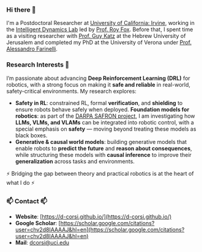 ### Hi there 👋  
I'm a Postdoctoral Researcher at [University of California: Irvine](https://uci.edu), working in the [Intelligent Dynamics Lab](https://indylab.org) led by [Prof. Roy Fox](https://royf.org). Before that, I spent time as a visiting researcher with [Prof. Guy Katz](https://www.katz-lab.com/) at the Hebrew University of Jerusalem and completed my PhD at the University of Verona under [Prof. Alessandro Farinelli](http://profs.sci.univr.it/~farinelli/).

### Research Interests 🔭  
I’m passionate about advancing **Deep Reinforcement Learning (DRL)** for robotics, with a strong focus on making it **safe and reliable** in real-world, safety-critical environments. My research explores:  

- **Safety in RL**: constrained RL, formal **verification**, and **shielding** to ensure robots behave safely when deployed.
  **Foundation models for robotics**: as part of the [DARPA SAFRON project](https://www.darpa.mil/research/programs/safron), I am investigating how **LLMs, VLMs, and VLAMs** can be integrated into robotic control, with a special emphasis on **safety** — moving beyond treating these models as black boxes.  
- **Generative & causal world models**: building generative models that enable robots to **predict the future** and **reason about consequences**, while structuring these models with **causal inference** to improve their **generalization** across tasks and environments.  

⚡ Bridging the gap between theory and practical robotics is at the heart of what I do ⚡

### 📫 Contact 📫  
- **Website**: [https://d-corsi.github.io/](https://d-corsi.github.io/)  
- **Google Scholar**: [https://scholar.google.com/citations?user=chv2d8IAAAAJ&hl=en](https://scholar.google.com/citations?user=chv2d8IAAAAJ&hl=en)  
- **Mail**: dcorsi@uci.edu  
<!--
**d-corsi/d-corsi** is a ✨ _special_ ✨ repository because its `README.md` (this file) appears on your GitHub profile.

Here are some ideas to get you started:

- 🔭 I’m currently working on ...
- 🌱 I’m currently learning ...
- 👯 I’m looking to collaborate on ...
- 🤔 I’m looking for help with ...
- 💬 Ask me about ...
- 📫 How to reach me: ...
- 😄 Pronouns: ...
- ⚡ Fun fact: ...
-->
